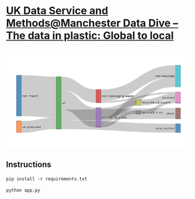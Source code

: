 # [**UK Data Service and Methods@Manchester Data Dive – The data in plastic: Global to local**](http://lab.ukdataservice.ac.uk/2019/07/04/the-data-in-plastic-global-to-local/)

![](./preview.png)

## Instructions

`pip install -r requirements.txt`

`python app.py`

